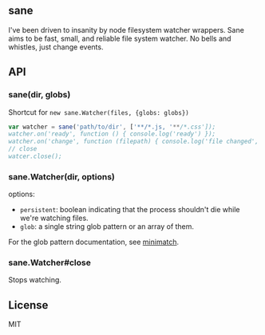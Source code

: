 sane
----

I've been driven to insanity by node filesystem watcher wrappers.
Sane aims to be fast, small, and reliable file system watcher. No bells and whistles, just change events.

## API

### sane(dir, globs)

Shortcut for `new sane.Watcher(files, {globs: globs})`

```js
var watcher = sane('path/to/dir', ['**/*.js, '**/*.css']);
watcher.on('ready', function () { console.log('ready') });
watcher.on('change', function (filepath) { console.log('file changed', filepath); });
// close
watcer.close();
```

### sane.Watcher(dir, options)

options:

* `persistent`: boolean indicating that the process shouldn't die while we're watching files.
* `glob`: a single string glob pattern or an array of them.

For the glob pattern documentation, see [minimatch](https://github.com/isaacs/minimatch).

### sane.Watcher#close

Stops watching.

## License

MIT
